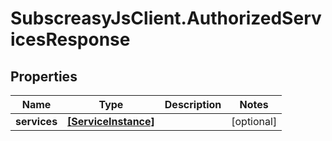 # SubscreasyJsClient.AuthorizedServicesResponse

## Properties

Name | Type | Description | Notes
------------ | ------------- | ------------- | -------------
**services** | [**[ServiceInstance]**](ServiceInstance.md) |  | [optional] 


